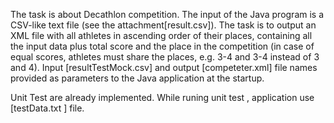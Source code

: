 The task is about Decathlon competition. 
The input of the Java program is a CSV-like text file (see the attachment[result.csv]).
The task is to output an XML file with all athletes in ascending order of their places, containing all the 
input data plus total score and the place in the competition (in case of equal scores, 
athletes must share the places, e.g. 3-4 and 3-4 instead of 3 and 4).
Input [resultTestMock.csv] and output [competeter.xml]  file names  provided as parameters to the Java application  at the startup. 

Unit Test are already implemented. While runing unit test , application use [testData.txt ] file. 
